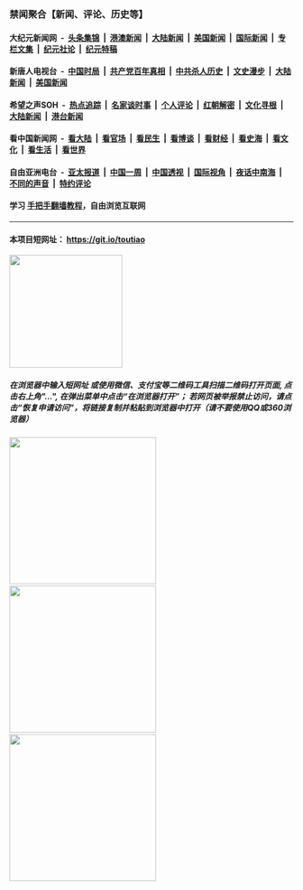 ### 禁闻聚合【新闻、评论、历史等】

#### 大纪元新闻网 &nbsp;-&nbsp; [头条集锦](indexes/E头条集锦.md?t=02251431) &nbsp;|&nbsp; [港澳新闻](indexes/E港澳新闻.md?t=02251431)  &nbsp;|&nbsp; [大陆新闻](indexes/E大陆新闻.md?t=02251431) &nbsp;|&nbsp; [美国新闻](indexes/E美国新闻.md?t=02251431) &nbsp;|&nbsp; [国际新闻](indexes/E国际新闻.md?t=02251431) &nbsp;|&nbsp; [专栏文集](indexes/E专栏文集.md?t=02251431) &nbsp;|&nbsp; [纪元社论](indexes/E纪元社论.md?t=02251431) &nbsp;|&nbsp; [纪元特稿](indexes/E纪元特稿.md?t=02251431) 

#### 新唐人电视台 &nbsp;-&nbsp; [中国时局](indexes/N中国时局.md?t=02251431) &nbsp;|&nbsp; [共产党百年真相](indexes/N共产党百年真相.md?t=02251431) &nbsp;|&nbsp; [中共杀人历史](indexes/N中共杀人历史.md?t=02251431) &nbsp;|&nbsp; [文史漫步](indexes/N文史漫步.md?t=02251431) &nbsp;|&nbsp; [大陆新闻](indexes/N大陆新闻.md?t=02251431) &nbsp;|&nbsp; [美国新闻](indexes/N美国新闻.md?t=02251431)

#### 希望之声SOH &nbsp;-&nbsp; [热点追踪](indexes/H热点追踪.md?t=02251431) &nbsp;|&nbsp; [名家谈时事](indexes/H名家谈时事.md?t=02251431) &nbsp;|&nbsp; [个人评论](indexes/H个人评论.md?t=02251431)  &nbsp;|&nbsp; [红朝解密](indexes/H红朝解密.md?t=02251431) &nbsp;|&nbsp; [文化寻根](indexes/H文化寻根.md?t=02251431) &nbsp;|&nbsp; [大陆新闻](indexes/H大陆新闻.md?t=02251431) &nbsp;|&nbsp; [港台新闻](indexes/H港台新闻.md?t=02251431)

#### 看中国新闻网 &nbsp;-&nbsp; [看大陆](indexes/S看大陆.md?t=02251431) &nbsp;|&nbsp; [看官场](indexes/S看官场.md?t=02251431) &nbsp;|&nbsp; [看民生](indexes/S看民生.md?t=02251431)  &nbsp;|&nbsp; [看博谈](indexes/S看博谈.md?t=02251431) &nbsp;|&nbsp; [看财经](indexes/S看财经.md?t=02251431) &nbsp;|&nbsp; [看史海](indexes/S看史海.md?t=02251431) &nbsp;|&nbsp; [看文化](indexes/S看文化.md?t=02251431) &nbsp;|&nbsp; [看生活](indexes/S看生活.md?t=02251431) &nbsp;|&nbsp; [看世界](indexes/S看世界.md?t=02251431)

#### 自由亚洲电台 &nbsp;-&nbsp; [亚太报道](indexes/R亚太报道.md?t=02251431) &nbsp;|&nbsp; [中国一周](indexes/R中国一周.md?t=02251431) &nbsp;|&nbsp; [中国透视](indexes/R中国透视.md?t=02251431)  &nbsp;|&nbsp; [国际视角](indexes/R国际视角.md?t=02251431) &nbsp;|&nbsp; [夜话中南海](indexes/R夜话中南海.md?t=02251431) &nbsp;|&nbsp; [不同的声音](indexes/R不同的声音.md?t=02251431) &nbsp;|&nbsp; [特约评论](indexes/R特约评论.md?t=02251431)

#### 学习 [手把手翻墙教程](https://github.com/gfw-breaker/guides/wiki)，自由浏览互联网

----

#### 本项目短网址： https://git.io/toutiao
<img src="https://raw.githubusercontent.com/gfw-breaker/banned-news/master/scripts/img/qr.png" width="200px"/>  

##### 在浏览器中输入短网址 或使用微信、支付宝等二维码工具扫描二维码打开页面, 点击右上角"...", 在弹出菜单中点击“在浏览器打开”； 若网页被举报禁止访问，请点击“恢复申请访问”，将链接复制并粘贴到浏览器中打开（请不要使用QQ或360浏览器）

<img src="https://raw.githubusercontent.com/gfw-breaker/banned-news/master/scripts/img/1.png" width="260px"/> &nbsp; <img src="https://raw.githubusercontent.com/gfw-breaker/banned-news/master/scripts/img/2.png" width="260px"/> &nbsp; <img src="https://raw.githubusercontent.com/gfw-breaker/banned-news/master/scripts/img/3.png" width="260px"/>
